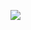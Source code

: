 ![](https://blogger.googleusercontent.com/img/b/R29vZ2xl/AVvXsEgWjJrzBOK5wRdeDdlUbKuLaLq4E-0ZRUg8le-gnzFyvto08rXL7VGcKbnmjFlWxg7romNI55hjs14ddc4u-OHl8uIfx5YesukxJHZffMo-a7ojecBnkkW0UX2g-ysI5Hh40aUKnYXdN_J0/s1600/Eddie03.JPG)
